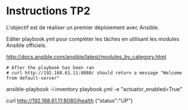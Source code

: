 Instructions TP2
===

L'objectif est de réaliser un premier déploiement avec Ansible.

Editer playbook.yml pour compléter les tâches en utilisant les modules Ansible officiels.

http://docs.ansible.com/ansible/latest/modules_by_category.html

    # After the playbook has been ran
    # curl http://192.168.61.11:8080/ should return a message "Welcome from default-server"

ansible-playbook -i inventory playbook.yml -e "actuator_enabled=True"

curl http://192.168.61.11:8080/health
{"status":"UP"}


